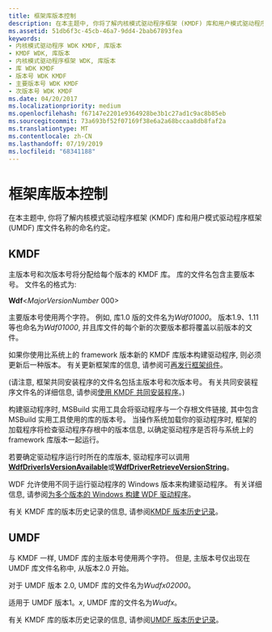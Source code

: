 ```yaml
---
title: 框架库版本控制
description: 在本主题中, 你将了解内核模式驱动程序框架 (KMDF) 库和用户模式驱动程序框架 (UMDF) 库文件名称的命名约定。
ms.assetid: 51db6f3c-45cb-46a7-9dd4-2bab67893fea
keywords:
- 内核模式驱动程序 WDK KMDF, 库版本
- KMDF WDK, 库版本
- 内核模式驱动程序框架 WDK, 库版本
- 库 WDK KMDF
- 版本号 WDK KMDF
- 主要版本号 WDK KMDF
- 次版本号 WDK KMDF
ms.date: 04/20/2017
ms.localizationpriority: medium
ms.openlocfilehash: f67147e2201e9364928be3b1c27ad1c9ac8b85eb
ms.sourcegitcommit: 73a693bf52f07169f38e6a2a68bccaa8db8faf2a
ms.translationtype: MT
ms.contentlocale: zh-CN
ms.lasthandoff: 07/19/2019
ms.locfileid: "68341188"
---
```

# <a name="framework-library-versioning"></a>框架库版本控制


在本主题中, 你将了解内核模式驱动程序框架 (KMDF) 库和用户模式驱动程序框架 (UMDF) 库文件名称的命名约定。

## <a name="kmdf"></a>KMDF


主版本号和次版本号将分配给每个版本的 KMDF 库。 库的文件名包含主要版本号。 文件名的格式为:

**Wdf**&lt;*MajorVersionNumber*  000&gt;

主要版本号使用两个字符。 例如, 库1.0 版的文件名为*Wdf01000*。 版本1.9、1.11 等也命名为*Wdf01000*, 并且库文件的每个新的次要版本都将覆盖以前版本的文件。

如果你使用比系统上的 framework 版本新的 KMDF 库版本构建驱动程序, 则必须更新后一种版本。 有关更新框架库的信息, 请参阅可[再发行框架组件](installation-components-for-kmdf-drivers.md)。

(请注意, 框架共同安装程序的文件名包括主版本号和次版本号。 有关共同安装程序文件名的详细信息, 请参阅[使用 KMDF 共同安装程序](installing-the-framework-s-co-installer.md)。)

构建驱动程序时, MSBuild 实用工具会将驱动程序与一个存根文件链接, 其中包含 MSBuild 实用工具使用的库的版本号。 当操作系统加载你的驱动程序时, 框架的加载程序将检查驱动程序存根中的版本信息, 以确定驱动程序是否将与系统上的 framework 库版本一起运行。

若要确定驱动程序运行时所在的库版本, 驱动程序可以调用[**WdfDriverIsVersionAvailable**](https://docs.microsoft.com/windows-hardware/drivers/ddi/content/wdfdriver/nf-wdfdriver-wdfdriverisversionavailable)或[**WdfDriverRetrieveVersionString**](https://docs.microsoft.com/windows-hardware/drivers/ddi/content/wdfdriver/nf-wdfdriver-wdfdriverretrieveversionstring)。

WDF 允许使用不同于运行驱动程序的 Windows 版本来构建驱动程序。  有关详细信息, 请参阅[为多个版本的 Windows 构建 WDF 驱动程序](https://docs.microsoft.com/windows-hardware/drivers/wdf/building-a-wdf-driver-for-multiple-versions-of-windows)。

有关 KMDF 库的版本历史记录的信息, 请参阅[KMDF 版本历史记录](kmdf-version-history.md)。

## <a name="umdf"></a>UMDF


与 KMDF 一样, UMDF 库的主版本号使用两个字符。 但是, 主版本号仅出现在 UMDF 库文件名称中, 从版本2.0 开始。

对于 UMDF 版本 2.0, UMDF 库的文件名为*Wudfx02000*。

适用于 UMDF 版本1。*x*, UMDF 库的文件名为*Wudfx*。

有关 KMDF 库的版本历史记录的信息, 请参阅[UMDF 版本历史记录](umdf-version-history.md)。


